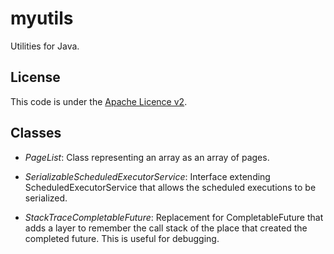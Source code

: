 myutils
=======

Utilities for Java.


License
-------
This code is under the [Apache Licence v2](https://www.apache.org/licenses/LICENSE-2.0).


Classes
-------

- *PageList*: Class representing an array as an array of pages.

- *SerializableScheduledExecutorService*: Interface extending ScheduledExecutorService that allows the scheduled executions to be serialized.

- *StackTraceCompletableFuture*: Replacement for CompletableFuture that adds a layer to remember the call stack of the place that created the completed future. This is useful for debugging.
